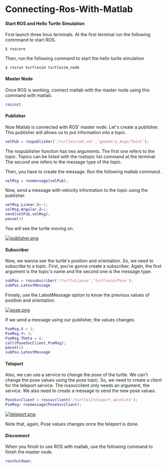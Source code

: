 # Connecting-Ros-With-Matlab
#### Start ROS and Hello Turtle Simulation

First launch three linux terminals. At the first terminal run the following commnand to start ROS.

`$ roscore`

Then, run the following command to start the hello turtle simulation

`$ rosrun turtlesim turtlesim_node`


#### Master Node

Once ROS is working, connect matlab with the master node using this command with matlab.
```matlab
rosinit
```
#### Publisher

Now Matlab is connected with ROS' master node. Let's create a publisher. 
This publisher will allows us to put information into a topic.
```matlab
velPub = rospublisher('/turtle1/cmd_vel','geometry_msgs/Twist');
```
The rospublisher function has two arguments. The first one refers to the topic. Topics can be listed with the rostopic list command at the terminal.
The second one refers to the message type of the topic.

Then, you have to create the message. Run the following matlab command.
```matlab
velMsg = rosmessage(velPub);
```
Now, send a message with velocity information to the topic using the publisher. 
```matlab
velMsg.Linear.X=-1;
velMsg.Angular.Z=1;
send(velPub,velMsg);
pause(1) 
```
You will see the turtle moving on.

[![publisher.png](https://i.postimg.cc/h434HJmn/publisher.png)](https://postimg.cc/8sMVvzwX)

#### Subscriber

Now, we wanna see the turtle's position and orientation. So, we need to subscribe to a topic.
First, you're gonna create a subscriber. Again, the first argument is the topic's name and the second one is the message type.

```matlab
subPos = rossubscriber('/turtle1/pose','turtlesim/Pose');
subPos.LatestMessage  
```
Finnaly, use the LatestMessage option to know the previous values of position and orientation.

[![pose.png](https://i.postimg.cc/bN8LfJf6/pose.png)](https://postimg.cc/23cn4C6v)

If we send a message using our publisher, the values changes.

```matlab
PseMsg.X = 3;
PseMsg.Y= 3;
PseMsg.Theta = 8;
call(PoseSvcClient,PseMsg);
pause(1)
subPos.LatestMessage 
```
#### Teleport
Also, we can use a service to change the pose of the turtle. We can't change the pose values using the pose topic. So, we need to create a client for the teleport service. The rossvcclient only needs an argument, the service. We also need to create a message to send the new pose values.

```matlab
PoseSvcClient = rossvcclient('/turtle1/teleport_absolute');
PseMsg= rosmessage(PoseSvcClient);
```
[![teleport.png](https://i.postimg.cc/tgwQB6fv/teleport.png)](https://postimg.cc/v1rNB4G5)

Note that, again, Pose values changes once the teleport is done.
#### Disconnect

When you finish to use ROS with matlab,  use the following command to finish the master node.
```matlab
rosshutdown;
```
